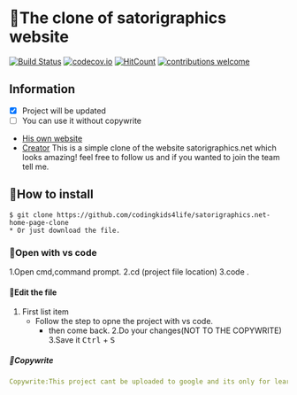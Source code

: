 # 🥁The clone of satorigraphics website
[![Build Status](https://img.shields.io/travis/dwyl/hits/master.svg?style=flat-square)](https://travis-ci.org/dwyl/hits)
[![codecov.io](https://img.shields.io/codecov/c/github/dwyl/hits/master.svg?style=flat-square)](http://codecov.io/github/dwyl/hits?branch=master)
[![HitCount](http://hits.dwyl.com/dwyl/hits.svg)](https://github.com/dwyl/hits)
[![contributions welcome](https://img.shields.io/badge/contributions-welcome-brightgreen.svg?style=flat-square)](https://github.com/dwyl/hits/issues/74)

## Information

- [x] Project will be updated
- [ ] You can use it without copywrite

* [His own website](https://www.satorigraphics.net/)
* [Creator](https://github.com/Starbors)
This is a simple clone of the website satorigraphics.net which looks amazing! feel free to follow us and if you wanted to join the team tell me.
## 🎺How to install
 ```
$ git clone https://github.com/codingkids4life/satorigraphics.net-home-page-clone
* Or just download the file.
```
### 🎻Open with vs code
1.Open cmd,command prompt.
2.cd (project file location)
3.code .
#### 🚈Edit the file
1. First list item
   - Follow the step to opne the project with vs code.
     - then come back.
2.Do your changes(NOT TO THE COPYWRITE)
3.Save it <kbd>Ctrl</kbd> + <kbd>S</kbd> 
##### 🎁Copywrite
```yaml
Copywrite:This project cant be uploaded to google and its only for learning.website which do it will be reported.
